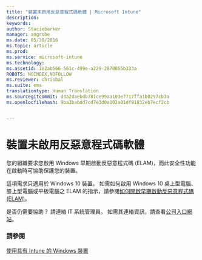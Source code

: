 ```yaml
---
title: "裝置未啟用反惡意程式碼軟體 | Microsoft Intune"
description: 
keywords: 
author: Staciebarker
manager: angrobe
ms.date: 05/30/2016
ms.topic: article
ms.prod: 
ms.service: microsoft-intune
ms.technology: 
ms.assetid: 1e2ab566-561c-499e-a229-2870055b333a
ROBOTS: NOINDEX,NOFOLLOW
ms.reviewer: chrisbal
ms.suite: ems
translationtype: Human Translation
ms.sourcegitcommit: d3a2daebdb781ce99aa103e7717ffa1b0297cb3a
ms.openlocfilehash: 9ba3babdd7cd7e3d0a102a01df91832eb7ecf2cb


---
```



# 裝置未啟用反惡意程式碼軟體

您的組織要求您啟用 Windows 早期啟動反惡意程式碼 (ELAM)，而此安全性功能在啟動時可協助保護您的裝置。

這項需求只適用於 Windows 10 裝置。 如需如何啟用 Windows 10 桌上型電腦、膝上型電腦或平板電腦之 ELAM 的指示，請參閱[如何開啟早期啟動反惡意程式碼 (ELAM)](https://gallery.technet.microsoft.com/How-to-turn-on-Early-84552ec5)。

是否仍需要協助？ 請連絡 IT 系統管理員。 如需其連絡資訊，請查看[公司入口網站](http://portal.manage.microsoft.com)。

### 請參閱
[使用具有 Intune 的 Windows 裝置](using-your-windows-device-with-intune.md)



<!--HONumber=Aug16_HO4-->


